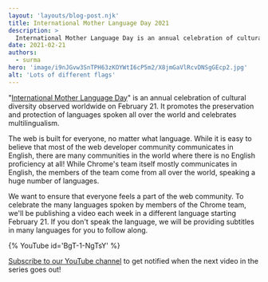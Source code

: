 ```yaml
---
layout: 'layouts/blog-post.njk'
title: International Mother Language Day 2021
description: >
  International Mother Language Day is an annual celebration of cultural diversity observed worldwide on February 21. It promotes the preservation and protection of languages spoken all over the world and celebrates multilingualism.
date: 2021-02-21
authors:
  - surma
hero: 'image/i9nJGvw3SnTPH63zKOYWtI6cP5m2/X8jmGaVlRcvDNSgGEcp2.jpg'
alt: 'Lots of different flags'
---
```


"[International Mother Language Day][imld]" is an annual celebration of cultural diversity observed worldwide on February 21.  It promotes the preservation and protection of languages spoken all over the world and celebrates multilingualism. 

The web is built for everyone, no matter what language. While it is easy to believe that most of the web developer community communicates in English, there are many communities in the world where there is no English proficiency at all! While Chrome's team itself mostly communicates in English, the members of the team come from all over the world, speaking a huge number of languages.

We want to ensure that everyone feels a part of the web community. To celebrate the many languages spoken by members of the Chrome team, we'll be publishing a video each week in a different language starting February 21. If you don't speak the language, we will be providing subtitles in many languages for you to follow along.

{% YouTube id='BgT-1-NgTsY' %}

[Subscribe to our YouTube channel][subscribe] to get notified when the next video in the series goes out!

[imld]: http://www.unesco.org/new/en/international-mother-language-day/
[subscribe]: https://goo.gle/ChromeDevs​
